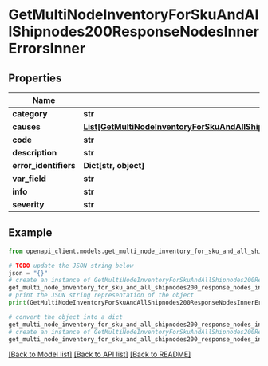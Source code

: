 # GetMultiNodeInventoryForSkuAndAllShipnodes200ResponseNodesInnerErrorsInner


## Properties

Name | Type | Description | Notes
------------ | ------------- | ------------- | -------------
**category** | **str** |  | [optional] 
**causes** | [**List[GetMultiNodeInventoryForSkuAndAllShipnodes200ResponseNodesInnerErrorsInnerCausesInner]**](GetMultiNodeInventoryForSkuAndAllShipnodes200ResponseNodesInnerErrorsInnerCausesInner.md) |  | [optional] 
**code** | **str** |  | 
**description** | **str** |  | [optional] 
**error_identifiers** | **Dict[str, object]** |  | [optional] 
**var_field** | **str** |  | [optional] 
**info** | **str** |  | [optional] 
**severity** | **str** |  | [optional] 

## Example

```python
from openapi_client.models.get_multi_node_inventory_for_sku_and_all_shipnodes200_response_nodes_inner_errors_inner import GetMultiNodeInventoryForSkuAndAllShipnodes200ResponseNodesInnerErrorsInner

# TODO update the JSON string below
json = "{}"
# create an instance of GetMultiNodeInventoryForSkuAndAllShipnodes200ResponseNodesInnerErrorsInner from a JSON string
get_multi_node_inventory_for_sku_and_all_shipnodes200_response_nodes_inner_errors_inner_instance = GetMultiNodeInventoryForSkuAndAllShipnodes200ResponseNodesInnerErrorsInner.from_json(json)
# print the JSON string representation of the object
print(GetMultiNodeInventoryForSkuAndAllShipnodes200ResponseNodesInnerErrorsInner.to_json())

# convert the object into a dict
get_multi_node_inventory_for_sku_and_all_shipnodes200_response_nodes_inner_errors_inner_dict = get_multi_node_inventory_for_sku_and_all_shipnodes200_response_nodes_inner_errors_inner_instance.to_dict()
# create an instance of GetMultiNodeInventoryForSkuAndAllShipnodes200ResponseNodesInnerErrorsInner from a dict
get_multi_node_inventory_for_sku_and_all_shipnodes200_response_nodes_inner_errors_inner_from_dict = GetMultiNodeInventoryForSkuAndAllShipnodes200ResponseNodesInnerErrorsInner.from_dict(get_multi_node_inventory_for_sku_and_all_shipnodes200_response_nodes_inner_errors_inner_dict)
```
[[Back to Model list]](../README.md#documentation-for-models) [[Back to API list]](../README.md#documentation-for-api-endpoints) [[Back to README]](../README.md)


